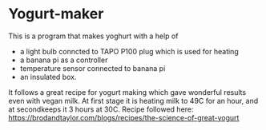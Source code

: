 # Yogurt-maker

This is a program that makes yoghurt with a help of 
- a light bulb conncted to TAPO P100 plug which is used for heating
- a banana pi as a controller
- temperature sensor connected to banana pi
- an insulated box.

It follows a great recipe for yogurt making which gave wonderful results even with vegan milk. At first stage it is heating milk to 49C for an hour, and at secondkeeps it 3 hours at 30C.
Recipe followed here:
https://brodandtaylor.com/blogs/recipes/the-science-of-great-yogurt


